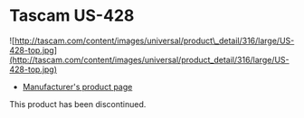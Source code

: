 # Tascam US-428

![http://tascam.com/content/images/universal/product\_detail/316/large/US-428-top.jpg](http://tascam.com/content/images/universal/product_detail/316/large/US-428-top.jpg)

  - [Manufacturer's product
    page](http://www.tascam.com/products/us-428.html)

This product has been discontinued.
